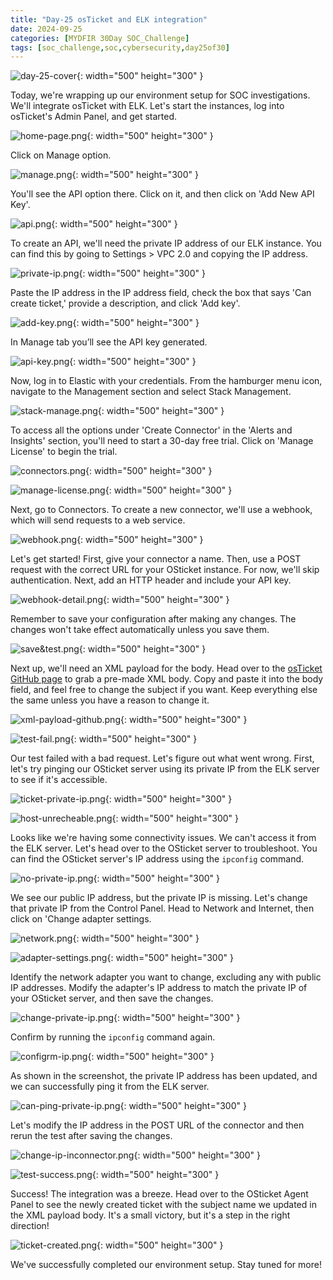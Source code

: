 ```yaml
---
title: "Day-25 osTicket and ELK integration"
date: 2024-09-25
categories: [MYDFIR 30Day SOC_Challenge]
tags: [soc_challenge,soc,cybersecurity,day25of30]
---
```



![day-25-cover](/assets/ticket&elk-integration/day-25-cover.png){: width="500" height="300" }

Today, we're wrapping up our environment setup for SOC investigations. We'll integrate osTicket with ELK. Let's start the instances, log into osTicket's Admin Panel, and get started.

![home-page.png](/assets/ticket&elk-integration/home-page.png){: width="500" height="300" }

Click on Manage option.

![manage.png](/assets/ticket&elk-integration/manage.png){: width="500" height="300" }

You'll see the API option there. Click on it, and then click on 'Add New API Key'.

![api.png](/assets/ticket&elk-integration/api.png){: width="500" height="300" }

To create an API, we'll need the private IP address of our ELK instance. You can find this by going to Settings > VPC 2.0 and copying the IP address.

![private-ip.png](/assets/ticket&elk-integration/private-ip.png){: width="500" height="300" }

Paste the IP address in the IP address field, check the box that says 'Can create ticket,' provide a description, and click 'Add key'.

![add-key.png](/assets/ticket&elk-integration/add-key.png){: width="500" height="300" }

In Manage tab you’ll see the API key generated.

![api-key.png](/assets/ticket&elk-integration/api-key.png){: width="500" height="300" }

Now, log in to Elastic with your credentials. From the hamburger menu icon, navigate to the Management section and select Stack Management.

![stack-manage.png](/assets/ticket&elk-integration/stack-manage.png){: width="500" height="300" }

To access all the options under 'Create Connector' in the 'Alerts and Insights' section, you'll need to start a 30-day free trial. Click on 'Manage License' to begin the trial.

![connectors.png](/assets/ticket&elk-integration/connectors.png){: width="500" height="300" }

![manage-license.png](/assets/ticket&elk-integration/manage-license.png){: width="500" height="300" }

Next, go to Connectors. To create a new connector, we'll use a webhook, which will send requests to a web service.

![webhook.png](/assets/ticket&elk-integration/webhook.png){: width="500" height="300" }

Let's get started! First, give your connector a name. Then, use a POST request with the correct URL for your OSticket instance. For now, we'll skip authentication. Next, add an HTTP header and include your API key.

![webhook-detail.png](/assets/ticket&elk-integration/webhook-detail.png){: width="500" height="300" }

Remember to save your configuration after making any changes. The changes won't take effect automatically unless you save them.

![save&test.png](/assets/ticket&elk-integration/save&test.png){: width="500" height="300" }

Next up, we'll need an XML payload for the body. Head over to the [osTicket GitHub page](https://github.com/osTicket/osTicket/blob/develop/setup/doc/api/tickets.md) to grab a pre-made XML body. Copy and paste it into the body field, and feel free to change the subject if you want. Keep everything else the same unless you have a reason to change it.

![xml-payload-github.png](/assets/ticket&elk-integration/xml-payload-github.png){: width="500" height="300" }

![test-fail.png](/assets/ticket&elk-integration/test-fail.png){: width="500" height="300" }

Our test failed with a bad request. Let's figure out what went wrong. First, let's try pinging our OSticket server using its private IP from the ELK server to see if it's accessible.

![ticket-private-ip.png](/assets/ticket&elk-integration/ticket-private-ip.png){: width="500" height="300" }

![host-unrecheable.png](/assets/ticket&elk-integration/host-unrecheable.png){: width="500" height="300" }

Looks like we're having some connectivity issues. We can't access it from the ELK server. Let's head over to the OSticket server to troubleshoot. You can find the OSticket server's IP address using the `ipconfig` command.

![no-private-ip.png](/assets/ticket&elk-integration/no-private-ip.png){: width="500" height="300" }

We see our public IP address, but the private IP is missing. Let's change that private IP from the Control Panel. Head to Network and Internet, then click on 'Change adapter settings.

![network.png](/assets/ticket&elk-integration/network.png){: width="500" height="300" }

![adapter-settings.png](/assets/ticket&elk-integration/adapter-settings.png){: width="500" height="300" }

Identify the network adapter you want to change, excluding any with public IP addresses. Modify the adapter's IP address to match the private IP of your OSticket server, and then save the changes.

![change-private-ip.png](/assets/ticket&elk-integration/change-private-ip.png){: width="500" height="300" }

Confirm by running the `ipconfig` command again.

![configrm-ip.png](/assets/ticket&elk-integration/configrm-ip.png){: width="500" height="300" }

As shown in the screenshot, the private IP address has been updated, and we can successfully ping it from the ELK server.

![can-ping-private-ip.png](/assets/ticket&elk-integration/can-ping-private-ip.png){: width="500" height="300" }

Let's modify the IP address in the POST URL of the connector and then rerun the test after saving the changes.

![change-ip-inconnector.png](/assets/ticket&elk-integration/change-ip-inconnector.png){: width="500" height="300" }

![test-success.png](/assets/ticket&elk-integration/test-success.png){: width="500" height="300" }

Success! The integration was a breeze. Head over to the OSticket Agent Panel to see the newly created ticket with the subject name we updated in the XML payload body. It's a small victory, but it's a step in the right direction!

![ticket-created.png](/assets/ticket&elk-integration/ticket-created.png){: width="500" height="300" }

We've successfully completed our environment setup. Stay tuned for more!